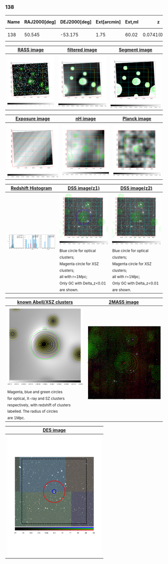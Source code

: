 <div STYLE="page-break-after: always;"></div>

### 138

|Name|RAJ2000[deg]|DEJ2000[deg] |Ext[arcmin]| Ext,ml | z | z_src| C|GC(XSZ,Delta_z<0.01)| GC(OPT,Delta_z<0.01)|GC| R_sig[arcmin] | R500[arcmin] | R500[Mpc]| CRsig[c/s] | CR500[c/s] |L500[1E44 erg/s]|F500[1E-12 erg/s/cm^2]| M500[1E14 Msun]|Tx[keV]|Cnt_sig|Beta|Rc[arcmin]|Comment|Alias|
|---|---|---|---|---|---|------|---|--------|---------|----------|---|---|---|---|---|---|---|---|---|---|---|---|---|---|
|138| 50.545| -53.175| 1.75| 60.02| 0.0741(0.008)| z1, z_xsz| B| MCXC| N, W| MCXC, N, W| 7.825| 9.032| 0.763| 0.162(0.023)| 0.166(0.023)| 0.430(0.037)| 3.202(0.274)| 1.36(0.06)| 2.64(0.07)| 124.8| 0.956(-0.060+0.032)| 4.923(-0.374+0.301)| -| k165|

|[RASS image](../image/138/138_img.pdf)|[filtered image](../image/138/138_fil.pdf)|[Segment image](../image/138/138_seg.pdf)|
|-------------------|--------------------|-------------------|
| <img src="../image/138/138_img.png" width="300">  | <img src="../image/138/138_fil.png" width="300">   | <img src="../image/138/138_seg.png" width="300">  |

|[Exposure image](../image/138/138_mex.pdf)| [nH image](../image/138/138_nh.pdf)| [Planck image](../image/138/138_p.pdf)|
|-------------------|--------------------|-------------------|
|<img src="../image/138/138_mex.png" width="300">   | <img src="../image/138/138_nh.png" width="300">    | <img src="../image/138/138_p.png" width="300"> |

|[Redshift Histogram](../image/138/138_zg.pdf) | [DSS image(z1)](../image/138/138_dss_z1.pdf)      |  [DSS image(z2)](../image/138/138_dss_z2.pdf)    |
|-------------------|--------------------|-------------------|
|<img src="../image/138/138_zg.png" width="300"> |<img src="../image/138/138_dss_z1.png" width="300"> <sub><br>Blue circle for optical clusters; <br>Magenta circle for XSZ clusters; <br>all with r=1Mpc; <br>Only GC with Delta_z<0.01 are shown. </sub>| <img src="../image/138/138_dss_z2.png" width="300"><sub><br>Blue circle for optical clusters; <br>Magenta circle for XSZ clusters; <br>all with r=1Mpc; <br>Only GC with Delta_z<0.01 are shown. </sub> |

|[known Abell/XSZ clusters](../image/138/138_gc.pdf) | [2MASS image](../image/138/138_2mass.pdf)      |
|-------------------|-------------------|
|<img src=../image/138/138_gc.png width="300"> <br><sub>Magenta, blue and green circles <br>for optical, X-ray and SZ clusters <br>respectively, with redshift of clusters <br>labelled. The radius of circles <br>are 1Mpc.</sub>|<img src="../image/138/138_2mass.png" width="300">  |

|[DES image](../image/138/138_des.pdf)   |
|-------------------|
| <img src="../image/138/138_des.pdf" width="300">  |

